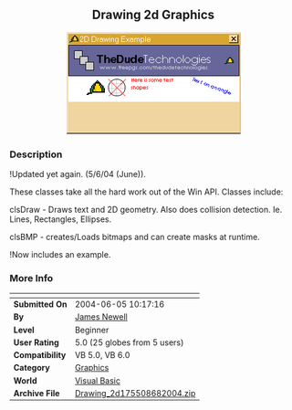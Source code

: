 ﻿<div align="center">

## Drawing 2d Graphics

<img src="PIC20046523244359.jpg">
</div>

### Description

!Updated yet again. (5/6/04 (June)).

These classes take all the hard work out of the Win API. Classes include:

clsDraw - Draws text and 2D geometry. Also does collision detection. Ie. Lines, Rectangles, Ellipses.

clsBMP - creates/Loads bitmaps and can create masks at runtime.

!Now includes an example.
 
### More Info
 


<span>             |<span>
---                |---
**Submitted On**   |2004-06-05 10:17:16
**By**             |[James Newell](https://github.com/Planet-Source-Code/PSCIndex/blob/master/ByAuthor/james-newell.md)
**Level**          |Beginner
**User Rating**    |5.0 (25 globes from 5 users)
**Compatibility**  |VB 5\.0, VB 6\.0
**Category**       |[Graphics](https://github.com/Planet-Source-Code/PSCIndex/blob/master/ByCategory/graphics__1-46.md)
**World**          |[Visual Basic](https://github.com/Planet-Source-Code/PSCIndex/blob/master/ByWorld/visual-basic.md)
**Archive File**   |[Drawing\_2d175508682004\.zip](https://github.com/Planet-Source-Code/james-newell-drawing-2d-graphics__1-54061/archive/master.zip)








